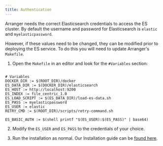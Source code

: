 ```yaml
---
title: Authentication
---
```


Arranger needs the correct Elasticsearch credentials to access the ES cluster. <!--What is a cluster this has not been mentioned yet--> By default the username and password for Elasticsearch is `elastic` and `myelasticpassword`.

However, if these values need to be changed, they can be modified prior to deploying the ES service. To do this you will need to update Arranger's `Makefile`.

1. Open the `Makefile` in an editor and look for the `#Variables` section:

```shell

# Variables
DOCKER_DIR := $(ROOT_DIR)/docker
ES_DATA_DIR := $(DOCKER_DIR)/elasticsearch
ES_HOST := http://localhost:9200
ES_INDEX := file_centric_1.0
ES_LOAD_SCRIPT := $(ES_DATA_DIR)/load-es-data.sh
ES_PASS := myelasticpassword
ES_USER := elastic
RETRY_CMD := $(ROOT_DIR)/scripts/retry-command.sh

ES_BASIC_AUTH := $(shell printf "$(ES_USER):$(ES_PASS)" | base64)

```

2. Modify the `ES_USER` and `ES_PASS` to the credentials of your choice.

3. Run the installation as normal. Our Installation guide can be [found here](/documentation/arranger/installation/installation).
